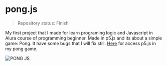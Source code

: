 # pong.js
>Repository status: Finish

My first project that I made for learn programing logic and Javascript in Alura course of programming beginner. Made in p5.js and its about a simple game: Pong. It have some bugs that I will fix still. [Here](https://editor.p5js.org/DiegoF-G/sketches/_5gLdCCuU) for access p5.js in my pong game.

![PONG JS](https://github.com/DiegoF-G/pong.js/assets/108773248/d2639e23-38aa-4ee5-adb3-8ae4d1dfd744)
